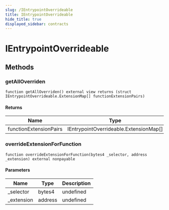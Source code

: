 ```yaml
---
slug: /IEntrypointOverrideable
title: IEntrypointOverrideable
hide_title: true
displayed_sidebar: contracts
---
```


# IEntrypointOverrideable

## Methods

### getAllOverriden

```solidity
function getAllOverriden() external view returns (struct IEntrypointOverrideable.ExtensionMap[] functionExtensionPairs)
```

#### Returns

| Name                   | Type                                   | Description |
| ---------------------- | -------------------------------------- | ----------- |
| functionExtensionPairs | IEntrypointOverrideable.ExtensionMap[] | undefined   |

### overrideExtensionForFunction

```solidity
function overrideExtensionForFunction(bytes4 _selector, address _extension) external nonpayable
```

#### Parameters

| Name        | Type    | Description |
| ----------- | ------- | ----------- |
| \_selector  | bytes4  | undefined   |
| \_extension | address | undefined   |
